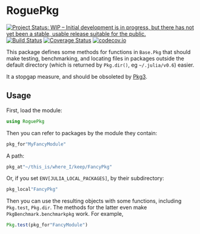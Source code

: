 # RoguePkg

[![Project Status: WIP – Initial development is in progress, but there has not yet been a stable, usable release suitable for the public.](http://www.repostatus.org/badges/latest/wip.svg)](http://www.repostatus.org/#wip)
[![Build Status](https://travis-ci.org/tpapp/RoguePkg.jl.svg?branch=master)](https://travis-ci.org/tpapp/RoguePkg.jl)
[![Coverage Status](https://coveralls.io/repos/tpapp/RoguePkg.jl/badge.svg?branch=master&service=github)](https://coveralls.io/github/tpapp/RoguePkg.jl?branch=master)
[![codecov.io](http://codecov.io/github/tpapp/RoguePkg.jl/coverage.svg?branch=master)](http://codecov.io/github/tpapp/RoguePkg.jl?branch=master)

This package defines some methods for functions in `Base.Pkg` that should make testing, benchmarking, and locating files in packages outside the default directory (which is returned by `Pkg.dir()`, eg `~/.julia/v0.6`) easier.

It a stopgap measure, and should be obsoleted by [Pkg3](https://github.com/StefanKarpinski/Pkg3.jl).

## Usage

First, load the module:

```julia
using RoguePkg
```

Then you can refer to packages by the module they contain:

```julia
pkg_for"MyFancyModule"
```

A path:
```julia
pkg_at"~/this_is/where_I/keep/FancyPkg"
```

Or, if you set `ENV[JULIA_LOCAL_PACKAGES]`, by their subdirectory:
```julia
pkg_local"FancyPkg"
```

Then you can use the resulting objects with some functions, including `Pkg.test`, `Pkg.dir`. The methods for the latter even make `PkgBenchmark.benchmarkpkg` work. For example,

```julia
Pkg.test(pkg_for"FancyModule")
```
